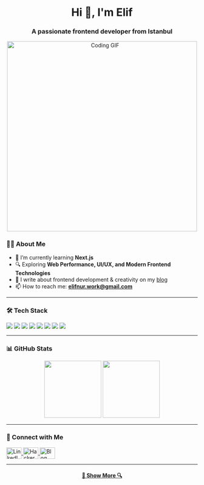 <h1 align="center">Hi 👋, I'm Elif</h1>
<h3 align="center">A passionate frontend developer from Istanbul</h3>

<p align="center">
  <img src="https://media.giphy.com/media/QTfX9Ejfra3ZmNxh6B/giphy.gif" width="500" alt="Coding GIF">
</p>

### 👩‍💻 About Me
- 🌱 I’m currently learning **Next.js**  
- 🔍 Exploring **Web Performance, UI/UX, and Modern Frontend Technologies**  
- 📝 I write about frontend development & creativity on my [blog](https://www.elifnurkarakoc.com/)  
- 📫 How to reach me: **elifnur.work@gmail.com**  

---

### 🛠️ Tech Stack
<p align="left">
  <img src="https://img.shields.io/badge/JavaScript-F7DF1E?style=for-the-badge&logo=javascript&logoColor=black" />
  <img src="https://img.shields.io/badge/TypeScript-3178C6?style=for-the-badge&logo=typescript&logoColor=white" />
  <img src="https://img.shields.io/badge/React-61DAFB?style=for-the-badge&logo=react&logoColor=black" />
  <img src="https://img.shields.io/badge/Next.js-000000?style=for-the-badge&logo=next.js&logoColor=white" />
  <img src="https://img.shields.io/badge/Redux-764ABC?style=for-the-badge&logo=redux&logoColor=white" />
  <img src="https://img.shields.io/badge/Tailwind_CSS-38B2AC?style=for-the-badge&logo=tailwind-css&logoColor=white" />
  <img src="https://img.shields.io/badge/Sass-CC6699?style=for-the-badge&logo=sass&logoColor=white" />
  <img src="https://img.shields.io/badge/Git-F05032?style=for-the-badge&logo=git&logoColor=white" />
</p>

---

### 📊 GitHub Stats
<p align="center">
  <img src="https://github-readme-stats.vercel.app/api?username=elifnurkarakoc&show_icons=true&theme=radical" height="150px"/>
  <img src="https://github-readme-stats.vercel.app/api/top-langs/?username=elifnurkarakoc&layout=compact&theme=radical" height="150px"/>
</p>

---

### 🤝 Connect with Me
<p align="left">
  <a href="https://linkedin.com/in/elif-nur-karakoc" target="blank">
    <img align="center" src="https://raw.githubusercontent.com/rahuldkjain/github-profile-readme-generator/master/src/images/icons/Social/linked-in-alt.svg" alt="LinkedIn" height="30" width="40" />
  </a>
  <a href="https://www.hackerrank.com/elifnurkarakoc" target="blank">
    <img align="center" src="https://raw.githubusercontent.com/rahuldkjain/github-profile-readme-generator/master/src/images/icons/Social/hackerrank.svg" alt="HackerRank" height="30" width="40" />
  </a>
  <a href="https://www.elifnurkarakoc.com/" target="blank">
    <img align="center" src="https://raw.githubusercontent.com/rahuldkjain/github-profile-readme-generator/master/src/images/icons/Social/rss.svg" alt="Blog" height="30" width="40" />
  </a>
</p>

---

<h4 align="center">
  <a href="https://github.com/elifnurkarakoc?tab=repositories" title="Show Repositories">🔎 Show More 🔍</a>
</h4>
